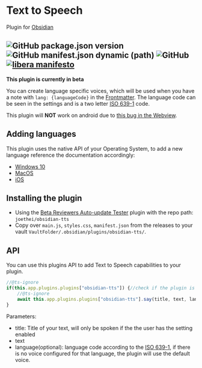 # Text to Speech
Plugin for [Obsidian](https://obsidian.md)

![GitHub package.json version](https://img.shields.io/github/package-json/v/joethei/obsidian-tts)
![GitHub manifest.json dynamic (path)](https://img.shields.io/github/manifest-json/minAppVersion/joethei/obsidian-tts?label=lowest%20supported%20app%20version)
![GitHub](https://img.shields.io/github/license/joethei/obsidian-tts)
[![libera manifesto](https://img.shields.io/badge/libera-manifesto-lightgrey.svg)](https://liberamanifesto.com)
---
**This plugin is currently in beta**

You can create language specific voices, which will be used when you have a note
with
```lang: {languageCode}```
in the [Frontmatter](https://help.obsidian.md/Advanced+topics/YAML+front+matter).
The language code can be seen in the settings and is a two letter [ISO 639-1](https://www.loc.gov/standards/iso639-2/php/English_list.php) code.


This plugin will **NOT** work on android due to [this bug in the Webview](https://bugs.chromium.org/p/chromium/issues/detail?id=487255).


## Adding languages
This plugin uses the native API of your Operating System,
to add a new language reference the documentation accordingly:
- [Windows 10](https://support.microsoft.com/en-us/topic/how-to-download-text-to-speech-languages-for-windows-10-d5a6b612-b3ae-423f-afa5-4f6caf1ec5d3)
- [MacOS](https://support.apple.com/guide/mac-help/change-the-system-language-mh26684/mac)
- [iOS](https://support.apple.com/guide/iphone/change-the-language-and-region-iphce20717a3/ios)
<!--- [Android](https://support.google.com/accessibility/android/answer/6006983?hl=en)-->


## Installing the plugin
<!--- `Settings > Third-party plugins > Community Plugins > Browse` and search for `Text to Speech`-->
- Using the [Beta Reviewers Auto-update Tester](https://github.com/TfTHacker/obsidian42-brat) plugin with the repo path: `joethei/obsidian-tts`
- Copy over `main.js`, `styles.css`, `manifest.json` from the releases to your vault `VaultFolder/.obsidian/plugins/obsidian-tts/`.

## API
You can use this plugins API to add Text to Speech capabilities to your plugin.

```js
//@ts-ignore
if(this.app.plugins.plugins["obsidian-tts"]) {//check if the plugin is loaded
    //@ts-ignore
    await this.app.plugins.plugins["obsidian-tts"].say(title, text, language);//language is optional
}
```
Parameters:
- title: Title of your text, will only be spoken if the the user has the setting enabled
- text
- language(optional): language code according to the [ISO 639-1](https://www.loc.gov/standards/iso639-2/php/English_list.php), if there is no voice configured for that language, the plugin will use the default voice.

